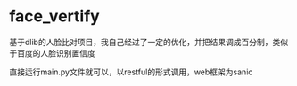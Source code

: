 # face_vertify
基于dlib的人脸比对项目，我自己经过了一定的优化，并把结果调成百分制，类似于百度的人脸识别置信度

直接运行main.py文件就可以，以restful的形式调用，web框架为sanic




